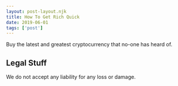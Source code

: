 ```yaml
---
layout: post-layout.njk 
title: How To Get Rich Quick
date: 2019-06-01
tags: ['post']
---
```

Buy the latest and greatest cryptocurrency that no-one has heard of.
 <!-- excerpt -->
## Legal Stuff
We do not accept any liability for any loss or damage.